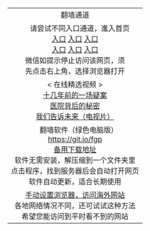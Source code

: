 <table>
  <tr>
    <td align=center>
      翻墙通道<br/>
  </tr>
  <tr>
    <td align=center>
      请尝试不同入口通道，進入首页<br/>
      <a href="https://rawgit.com/onorm/up/master/oGate.htm?from=oGate">入口</a>
      <a href="https://s3.eu-west-2.amazonaws.com/ogatel/oGate.htm?from=oGate">入口</a>
      <a href="https://s3.eu-central-1.amazonaws.com/ogatef/oGate.htm?from=oGate">入口</a><br/>
      <a href="https://s3-ap-southeast-2.amazonaws.com/ogatey/oGate.htm?from=oGate">入口</a>
      <a href="https://s3.ap-northeast-2.amazonaws.com/ogates/oGate.htm?from=oGate">入口</a>
      <a href="https://s3.ap-south-1.amazonaws.com/ogatem/oGate.htm?from=oGate">入口</a><br/>
      微信如提示停止访问该网页，须<br/>
      先点击右上角，选择浏览器打开<br/>
    </td>
  </tr>
  <tr>
    <td align=center>
      < 在线精选视频 ><br/>
      <a href="http://s3.ap-northeast-2.amazonaws.com/fwqzhenx1002/zhen/wh-mp4.html">十几年前的一场疑案</a><br/>
      <a href="http://s3.ap-northeast-2.amazonaws.com/fwqzhenx1002/zhen/sszj-mp4.html">医院背后的秘密</a><br/>
      <a href="http://s3.ap-northeast-2.amazonaws.com/fwqzhenx1005/zhen/wmgswl-mp4.html">我们告诉未来（电视片）</a><br/>
    </td>
  </tr>
  <tr>
    <td align=center>
      翻墙软件（绿色电脑版）<br/><a href="https://git.io/fgp">https://git.io/fgp</a><br/>
      <a href="https://raw.githubusercontent.com/ogate/up/master/Tools/FG.zip">备用下载地址</a><br/>
      软件无需安装，解压缩到一个文件夹里<br/>
      点击程序，找到服务器后会自动打开网页<br/>
      软件自动更新，适合长期使用
     </td>
  </tr>
  <tr>
    <td align=center>
      <a href="https://github.com/clearsky99/pac/blob/master/README.md">手动设置浏览器，访问海外网站</a><br/>
      各地网络情况不同，还可试试这种方法<br/>
      希望您能访问到平时看不到的网站
     </td>
   </tr>
</table>
